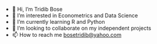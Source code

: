 - 👋 Hi, I’m Tridib Bose
- 👀 I’m interested in Econometrics and Data Science
- 🌱 I’m currently learning R and Python
- 💞️ I’m looking to collaborate on my independent projects
- 📫 How to reach me bosetridib@yahoo.com

<!---
bosetridib/bosetridib is a ✨ special ✨ repository because its `README.md` (this file) appears on your GitHub profile.
You can click the Preview link to take a look at your changes.
--->
